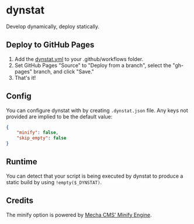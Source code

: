 # dynstat

Develop dynamically, deploy statically.

## Deploy to GitHub Pages

1. Add the [dynstat.yml](https://github.com/calamity-inc/dynstat-demo/blob/senpai/.github/workflows/dynstat.yml) to your .github/workflows folder.
2. Set GitHub Pages "Source" to "Deploy from a branch", select the "gh-pages" branch, and click "Save."
3. That's it!

## Config

You can configure dynstat with by creating `.dynstat.json` file. Any keys not provided are implied to be the default value:

```JSON
{
    "minify": false,
    "skip_empty": false
}
```

## Runtime

You can detect that your script is being executed by dynstat to produce a static build by using `!empty($_DYNSTAT)`.

## Credits

The minify option is powered by [Mecha CMS' Minify Engine](https://github.com/mecha-cms/x.minify).
